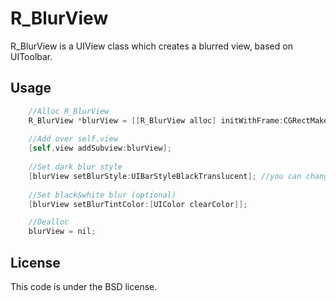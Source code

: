 R_BlurView
=================

R_BlurView is a UIView class which creates a blurred view, based on UIToolbar.

Usage
-------------
```Objective-C
    //Alloc R_BlurView
    R_BlurView *blurView = [[R_BlurView alloc] initWithFrame:CGRectMake(50.0f,100.0f,200.0f,200.0f)];
    
    //Add over self.view
    [self.view addSubview:blurView];
    
    //Set dark blur style
    [blurView setBlurStyle:UIBarStyleBlackTranslucent]; //you can change style to UIBarStyleDefault for light blur style (optional)
    
    //Set black&white blur (optional)
    [blurView setBlurTintColor:[UIColor clearColor]];

    //Dealloc
    blurView = nil;
```

License
--------

This code is under the BSD license.
